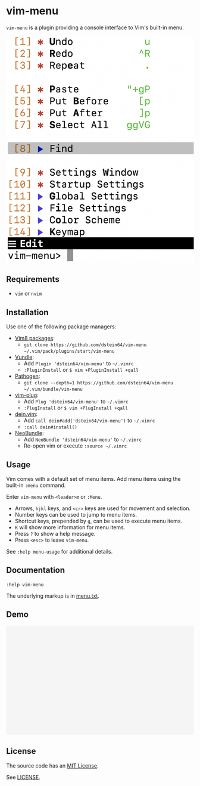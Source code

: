 # vim-menu

`vim-menu` is a plugin providing a console interface to Vim's built-in menu.

<img src="screenshot.png?raw=true" width="800"/>

## Requirements

* `vim` or `nvim`

## Installation

Use one of the following package managers:

* [Vim8 packages][vim8pack]:
  - `git clone https://github.com/dstein64/vim-menu ~/.vim/pack/plugins/start/vim-menu`
* [Vundle][vundle]:
  - Add `Plugin 'dstein64/vim-menu'` to `~/.vimrc`
  - `:PluginInstall` or `$ vim +PluginInstall +qall`
* [Pathogen][pathogen]:
  - `git clone --depth=1 https://github.com/dstein64/vim-menu ~/.vim/bundle/vim-menu`
* [vim-plug][vimplug]:
  - Add `Plug 'dstein64/vim-menu'` to `~/.vimrc`
  - `:PlugInstall` or `$ vim +PlugInstall +qall`
* [dein.vim][dein]:
  - Add `call dein#add('dstein64/vim-menu')` to `~/.vimrc`
  - `:call dein#install()`
* [NeoBundle][neobundle]:
  - Add `NeoBundle 'dstein64/vim-menu'` to `~/.vimrc`
  - Re-open vim or execute `:source ~/.vimrc`

## Usage

Vim comes with a default set of menu items. Add menu items using the built-in
`:menu` command.

Enter `vim-menu` with `<leader>m` or `:Menu`.

* Arrows, `hjkl` keys, and `<cr>` keys are used for movement and selection.
* Number keys can be used to jump to menu items.
* Shortcut keys, prepended by `g`, can be used to execute menu items.
* `K` will show more information for menu items.
* Press `?` to show a help message.
* Press `<esc>` to leave `vim-menu`.

See `:help menu-usage` for additional details.

## Documentation

```vim
:help vim-menu
```

The underlying markup is in [menu.txt](doc/menu.txt).

## Demo

<img src="screencast.gif?raw=true" width="735"/>

License
-------

The source code has an [MIT License](https://en.wikipedia.org/wiki/MIT_License).

See [LICENSE](LICENSE).

[dein]: https://github.com/Shougo/dein.vim
[neobundle]: https://github.com/Shougo/neobundle.vim
[pathogen]: https://github.com/tpope/vim-pathogen
[vim8pack]: http://vimhelp.appspot.com/repeat.txt.html#packages
[vimplug]: https://github.com/junegunn/vim-plug
[vundle]: https://github.com/gmarik/vundle
